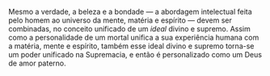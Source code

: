 ﻿Mesmo a verdade, a beleza e a bondade — a abordagem intelectual feita pelo homem ao universo da mente, matéria e espírito — devem ser combinadas, no conceito unificado de um *ideal* divino e supremo. Assim como a personalidade de um mortal unifica a sua experiência humana com a matéria, mente e espírito, também esse ideal divino e supremo torna-se um poder unificado na Supremacia, e então é personalizado como um Deus de amor paterno.

